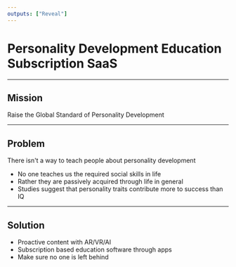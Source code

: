 ```yaml
---
outputs: ["Reveal"]
---
```


# Personality Development Education Subscription SaaS

---

## Mission

Raise the Global Standard of Personality Development

---

## Problem

There isn't a way to teach people about personality development

- No one teaches us the required social skills in life
- Rather they are passively acquired through life in general
- Studies suggest that personality traits contribute more to
success than IQ

---

## Solution

- Proactive content with AR/VR/AI
- Subscription based education software through apps
- Make sure no one is left behind

